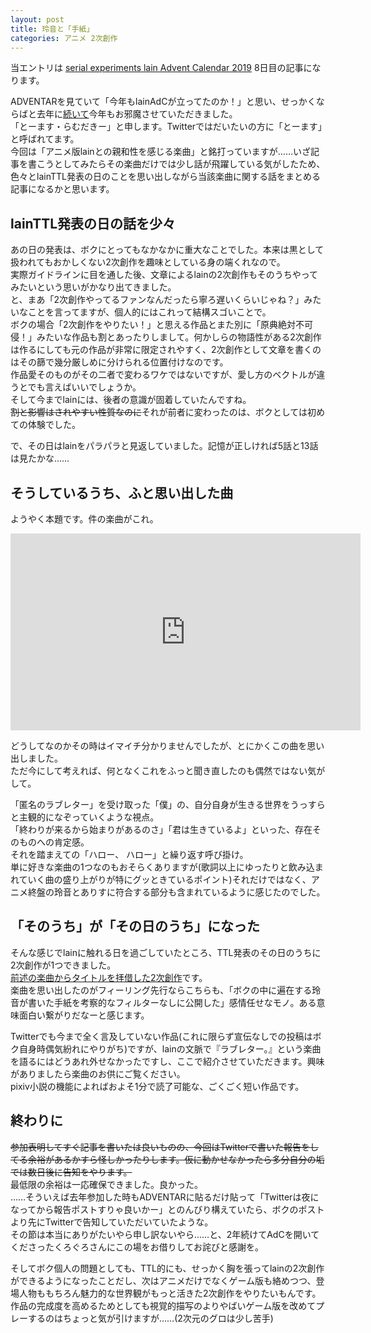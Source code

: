 ```yaml
---
layout: post
title: 玲音と「手紙」
categories: アニメ 2次創作
---
```


当エントリは [serial experiments lain Advent Calendar 2019](https://adventar.org/calendars/4137) 8日目の記事になります。  
  
ADVENTARを見ていて「今年もlainAdCが立ってたのか！」と思い、せっかくならばと去年に[続いて](https://blog.s6jr.com/2018-12-15-anime/)今年もお邪魔させていただきました。  
「とーます・らむだきー」と申します。Twitterではだいたいの方に「とーます」と呼ばれてます。  
今回は「アニメ版lainとの親和性を感じる楽曲」と銘打っていますが……いざ記事を書こうとしてみたらその楽曲だけでは少し話が飛躍している気がしたため、色々とlainTTL発表の日のことを思い出しながら当該楽曲に関する話をまとめる記事になるかと思います。

## lainTTL発表の日の話を少々

あの日の発表は、ボクにとってもなかなかに重大なことでした。本来は黒として扱われてもおかしくない2次創作を趣味としている身の端くれなので。  
実際ガイドラインに目を通した後、文章によるlainの2次創作もそのうちやってみたいという思いがかなり出てきました。  
と、まあ「2次創作やってるファンなんだったら寧ろ遅いくらいじゃね？」みたいなことを言ってますが、個人的にはこれって結構スゴいことで。  
ボクの場合「2次創作をやりたい！」と思える作品とまた別に「原典絶対不可侵！」みたいな作品も割とあったりしまして。何かしらの物語性がある2次創作は作るにしても元の作品が非常に限定されやすく、2次創作として文章を書くのはその篩で幾分厳しめに分けられる位置付けなのです。    
作品愛そのものがその二者で変わるワケではないですが、愛し方のベクトルが違うとでも言えばいいでしょうか。  
そして今までlainには、後者の意識が固着していたんですね。  
~~割と影響はされやすい性質なのに~~それが前者に変わったのは、ボクとしては初めての体験でした。

で、その日はlainをパラパラと見返していました。記憶が正しければ5話と13話は見たかな……

## そうしているうち、ふと思い出した曲

ようやく本題です。件の楽曲がこれ。  

<iframe width="560" height="315" src="https://www.youtube.com/embed/I8ufc6yhYuY" frameborder="0" allow="accelerometer; autoplay; encrypted-media; gyroscope; picture-in-picture" allowfullscreen></iframe>

どうしてなのかその時はイマイチ分かりませんでしたが、とにかくこの曲を思い出しました。  
ただ今にして考えれば、何となくこれをふっと聞き直したのも偶然ではない気がして。

「匿名のラブレター」を受け取った「僕」の、自分自身が生きる世界をうっすらと主観的になぞっていくような視点。  
「終わりが来るから始まりがあるのさ」「君は生きているよ」といった、存在そのものへの肯定感。  
それを踏まえての「ハロー、 ハロー」と繰り返す呼び掛け。  
単に好きな楽曲の1つなのもおそらくありますが(歌詞以上にゆったりと飲み込まれていく曲の盛り上がりが特にグッときているポイント)それだけではなく、アニメ終盤の玲音とありすに符合する部分も含まれているように感じたのでした。

## 「そのうち」が「その日のうち」になった

そんな感じでlainに触れる日を過ごしていたところ、TTL発表のその日のうちに2次創作が1つできました。  
[前述の楽曲からタイトルを拝借した2次創作](https://www.pixiv.net/novel/show.php?id=11369992)です。  
楽曲を思い出したのがフィーリング先行ならこちらも、「ボクの中に遍在する玲音が書いた手紙を考察的なフィルターなしに公開した」感情任せなモノ。ある意味面白い繋がりだなーと感じます。

Twitterでも今まで全く言及していない作品(これに限らず宣伝なしでの投稿はボク自身時偶気紛れにやりがち)ですが、lainの文脈で『ラブレター。』という楽曲を語るにはどうあれ外せなかったですし、ここで紹介させていただきます。興味がありましたら楽曲のお供にご覧ください。  
pixiv小説の機能によればおよそ1分で読了可能な、ごくごく短い作品です。

## 終わりに

~~参加表明してすぐ記事を書いたは良いものの、今回はTwitterで書いた報告をしてる余裕があるかすら怪しかったりします。仮に動かせなかったら多分自分の垢では数日後に告知をやります。~~  
最低限の余裕は一応確保できました。良かった。  
……そういえば去年参加した時もADVENTARに貼るだけ貼って「Twitterは夜になってから報告ポストすりゃ良いかー」とのんびり構えていたら、ボクのポストより先にTwitterで告知していただいていたような。  
その節は本当にありがたいやら申し訳ないやら……と、2年続けてAdCを開いてくださったくろぐろさんにこの場をお借りしてお詫びと感謝を。

そしてボク個人の問題としても、TTL的にも、せっかく胸を張ってlainの2次創作ができるようになったことだし、次はアニメだけでなくゲーム版も絡めつつ、登場人物ももちろん魅力的な世界観がもっと活きた2次創作をやりたいもんです。  
作品の完成度を高めるためとしても視覚的描写のよりやばいゲーム版を改めてプレーするのはちょっと気が引けますが……(2次元のグロは少し苦手)
